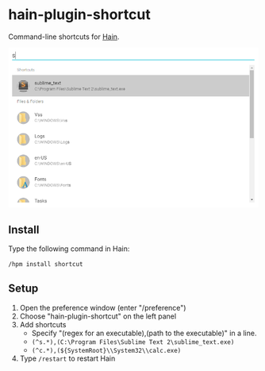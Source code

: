 # hain-plugin-shortcut

Command-line shortcuts for [Hain](https://github.com/appetizermonster/hain).

![screenshot](https://raw.githubusercontent.com/e-/hain-plugin-shortcut/master/screenshot.png)

## Install

Type the following command in Hain:

```
/hpm install shortcut
```

## Setup

1. Open the preference window (enter "/preference")
2. Choose "hain-plugin-shortcut" on the left panel
2. Add shortcuts
	* Specify "(regex for an executable),(path to the executable)" in a line.
	* ```(^s.*),(C:\Program Files\Sublime Text 2\sublime_text.exe)```
	* ```(^c.*),(${SystemRoot}\\System32\\calc.exe)```
3. Type `/restart` to restart Hain



